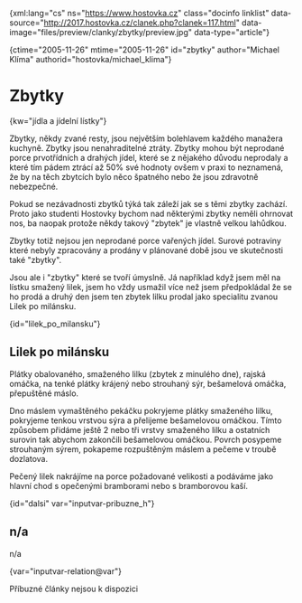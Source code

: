 
{xml:lang="cs" ns="https://www.hostovka.cz" class="docinfo linklist" data-source="http://2017.hostovka.cz/clanek.php?clanek=117.html" data-image="files/preview/clanky/zbytky/preview.jpg" data-type="article"}

{ctime="2005-11-26" mtime="2005-11-26" id="zbytky" author="Michael Klíma" authorid="hostovka/michael_klima"}

# Zbytky

<!-- generated attribute kw by user_udpatekw.sh on 2020-05-07, do not edit -->

{kw="jídla a jídelní lístky"}

Zbytky, někdy zvané resty, jsou největším bolehlavem každého manažera kuchyně. Zbytky jsou nenahraditelné ztráty. Zbytky mohou být neprodané porce prvotřídních a drahých jídel, které se z nějakého důvodu neprodaly a které tím pádem ztrácí až 50% své hodnoty ovšem v praxi to neznamená, že by na těch zbytcích bylo něco špatného nebo že jsou zdravotně nebezpečné.

Pokud se nezávadnosti zbytků týká tak záleží jak se s těmi zbytky zachází. Proto jako studenti Hostovky bychom nad některými zbytky neměli ohrnovat nos, ba naopak protože někdy takový "zbytek" je vlastně velkou lahůdkou.

Zbytky totiž nejsou jen neprodané porce vařených jídel. Surové potraviny které nebyly zpracovány a prodány v plánované době jsou ve skutečnosti také "zbytky".

Jsou ale i "zbytky" které se tvoří úmyslně. Já například když jsem měl na lístku smažený lilek, jsem ho vždy usmažil více než jsem předpokládal že se ho prodá a druhý den jsem ten zbytek lilku prodal jako specialitu zvanou Lilek po milánsku.

{id="lilek\_po\_milansku"}

## Lilek po milánsku

Plátky obalovaného, smaženého lilku (zbytek z minulého dne), rajská omáčka, na tenké plátky krájený nebo strouhaný sýr, bešamelová omáčka, přepuštěné máslo.

Dno máslem vymaštěného pekáčku pokryjeme plátky smaženého lilku, pokryjeme tenkou vrstvou sýra a přelijeme bešamelovou omáčkou. Tímto způsobem přidáme ještě 2 nebo tři vrstvy smaženého lilku a ostatních surovin tak abychom zakončili bešamelovou omáčkou. Povrch posypeme strouhaným sýrem, pokapeme rozpuštěným máslem a pečeme v troubě dozlatova.

Pečený lilek nakrájíme na porce požadované velikosti a podáváme jako hlavní chod s opečenými bramborami nebo s bramborovou kaší.

{id="dalsi" var="inputvar-pribuzne_h"}

## n/a

n/a

{var="inputvar-relation@var"}

Příbuzné články nejsou k dispozici

